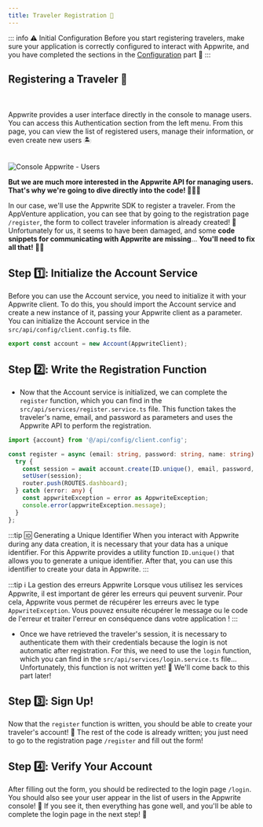 ```yaml
---
title: Traveler Registration 📝
---
```


<Hero
title="Traveler Registration 📝"
image="/assets/workshop/authentication/top-island.jpeg"
description="As we ascend further up the island, it seems we're getting closer to an old building; that must be where we
need
to go. But before that, let's find out how to get registered in the list of travelers who have embarked on this
adventure! 🌴 In this section, we will explore the registration process, step by step! Traveler registration is the first
essential step of our journey. With Appwrite, this task is simplified thanks to the Account service, which handles the
entire process. 🏝️"
/>

::: info ⚠️ Initial Configuration
Before you start registering travelers, make sure your application is correctly configured to interact with Appwrite,
and you have completed the sections in the [Configuration](/workshop/configuration/appwrite-configuration) part 📝
:::

## Registering a Traveler 🧳

<br/>

<InfoBonus title="Registration in the Console 📝">
<br/>
Appwrite provides a user interface directly in the console to manage users. 
You can access this Authentication section from the left menu. From this page, you can view the list of registered users, manage their information, or even create new users 🏝️
<br/><br/>

<Image src="/assets/workshop/authentication/auth-console.png" alt="Console Appwrite - Users"></Image>

**But we are much more interested in the Appwrite API for managing users. That's why we're going to dive directly into
the code! 🧑🏼‍💻**

</InfoBonus>

In our case, we'll use the Appwrite SDK to register a traveler. From the AppVenture application, you can see that by
going to the registration page `/register`, the form to collect traveler information is already created! 🥳 Unfortunately
for us, it seems to have been damaged, and some **code snippets for communicating with Appwrite are missing**...
**You'll need to fix all that!** 🧑‍🔧

## Step 1️⃣: Initialize the Account Service

Before you can use the Account service, you need to initialize it with your Appwrite client. To do this, you should
import the Account service and create a new instance of it, passing your Appwrite client as a parameter. You can
initialize the Account service in the `src/api/config/client.config.ts` file.

```js
export const account = new Account(AppwriteClient);
```

## Step 2️⃣: Write the Registration Function

- Now that the Account service is initialized, we can complete the `register` function, which you can find in
  the `src/api/services/register.service.ts` file. This function takes the traveler's name, email, and password as
  parameters and uses the Appwrite API to perform the registration.

<Solution>

```ts
import {account} from '@/api/config/client.config';

const register = async (email: string, password: string, name: string) => {
  try {
    const session = await account.create(ID.unique(), email, password, name);
    setUser(session);
    router.push(ROUTES.dashboard);
  } catch (error: any) {
    const appwriteException = error as AppwriteException;
    console.error(appwriteException.message);
  }
};
```
</Solution>

:::tip 🆔 Generating a Unique Identifier
When you interact with Appwrite during any data creation, it is necessary that your data has a unique identifier. For
this Appwrite provides a utility function `ID.unique()` that allows you to generate a unique identifier. After that, you
can use this identifier to create your data in Appwrite.
:::

:::tip ℹ️ La gestion des erreurs Appwrite
Lorsque vous utilisez les services Appwrite, il est important de gérer les erreurs qui peuvent survenir. Pour cela,
Appwrite vous permet de récupérer les erreurs avec le type `AppwriteException`. Vous pouvez ensuite récupérer le message
ou le code de l'erreur et traiter l'erreur en conséquence dans votre application !
:::

- Once we have retrieved the traveler's session, it is necessary to authenticate them with their credentials because the
  login is not automatic after registration. For this, we need to use the `login` function, which you can find in
  the `src/api/services/login.service.ts` file... Unfortunately, this function is not written yet! 🤔 We'll come back to
  this part later!

## Step 3️⃣: Sign Up!

Now that the `register` function is written, you should be able to create your traveler's account! 🥳 The rest of the
code is already written; you just need to go to the registration page `/register` and fill out the form!

## Step 4️⃣: Verify Your Account

After filling out the form, you should be redirected to the login page `/login`. You should also see your user appear in
the list of users in the Appwrite console! 📝 If you see it, then everything has gone well, and you'll be able to
complete the login page in the next step! 🥳
